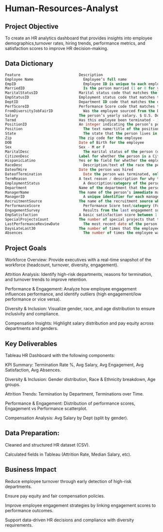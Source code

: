# Human-Resources-Analyst

## Project Objective
To create an HR analytics dashboard that provides insights into employee demographics,turnover rates, hiring trends, performance metrics, and satisfaction scores to improve HR
decision-making.

## Data Dictionary
```sql
Feature               	          Description       	                                                                                 DataType
Employee Name	                    Employee’s full name	                                                                                Text
EmpID               	            Employee ID is unique to each employee	                                                              Text
MarriedID	                        Is the person married (1 or 0 for yes or no)	                                                       Binary
MaritalStatusID	                  Marital status code that matches the text field MaritalDesc	                                         Integer
EmpStatusID	                      Employment status code that matches text field EmploymentStatus	                                     Integer
DeptID	                          Department ID code that matches the department the employee works in                                 Integer
PerfScoreID	                      Performance Score code that matches the employee’s most recent performance score	                   Integer
FromDiversityJobFairID          	Was the employee sourced from the Diversity job fair? 1 or 0 for yes or no	                         Binary
Salary	                          The person’s yearly salary. $ U.S. Dollars	                                                          Float
Termd                     	      Has this employee been terminated - 1 or 0	                                                          Binary
PositionID                	      An integer indicating the person’s position	                                                          Integer
Position	                        The text name/title of the position the person has	                                                   Text
State	                            The state that the person lives in	                                                                   Text
Zip	                              The zip code for the employee                                                                        	 Text
DOB	                              Date of Birth for the employee	                                                                       Date
Sex	                              Sex - M or F	                                                                                         Text
MaritalDesc                     	The marital status of the person (divorced, single, widowed, separated, etc)	                         Text
CitizenDesc	                      Label for whether the person is a Citizen or Eligible NonCitizen	                                     Text
HispanicLatino	                  Yes or No field for whether the employee is Hispanic/Latino	                                           Text
RaceDesc	                        Description/text of the race the person identifies with	                                               Text
DateofHire	                      Date the person was hired	                                                                             Date
DateofTermination	                Date the person was terminated, only populated if, in fact, Termd = 1	                                 Date
TermReason	                      A text reason / description for why the person was terminated	                                         Text
EmploymentStatus	                A description/category of the person’s employment status. Anyone currently working full time = Active	 Text
Department	                      Name of the department that the person works in	                                                       Text
ManagerName	                      The name of the person’s immediate manager	                                                           Text
ManagerID                    	    A unique identifier for each manager.	                                                                 Integer
RecruitmentSource              	  The name of the recruitment source where the employee was recruited from	                             Text
PerformanceScore            	    Performance Score text/category (Fully Meets, Partially Meets, PIP, Exceeds)	                         Text
EngagementSurvey	                Results from the last engagement survey, managed by our external partner	                             Float
EmpSatisfaction	                  A basic satisfaction score between 1 and 5, as reported on a recent employee satisfaction survey	     Integer
SpecialProjectsCount           	  The number of special projects that the employee worked on during the last 6 months                  	 Integer
LastPerformanceReviewDate	        The most recent date of the person’s last performance review.	                                         Date
DaysLateLast30	                  The number of times that the employee was late to work during the last 30 days	                       Integer
Absences	                        The number of times the employee was absent from work.	                                               Integer

```
## Project Goals

Workforce Overview: Provide executives with a real-time snapshot of the workforce (headcount, turnover, diversity, engagement).

Attrition Analysis: Identify high-risk departments, reasons for termination, and turnover trends to improve retention.

Performance & Engagement: Analyze how employee engagement influences performance, and identify outliers (high engagement/low performance or vice versa).

Diversity & Inclusion: Visualize gender, race, and age distribution to ensure inclusivity and compliance.

Compensation Insights: Highlight salary distribution and pay equity across departments and genders.

## Key Deliverables

Tableau HR Dashboard with the following components:

KPI Summary: Termination Rate %, Avg Salary, Avg Engagement, Avg Satisfaction, Avg Absences.

Diversity & Inclusion: Gender distribution, Race & Ethnicity breakdown, Age groups.

Attrition Trends: Termination by Department, Terminations over Time.

Performance & Engagement: Distribution of performance scores, Engagement vs Performance scatterplot.

Compensation Analysis: Avg Salary by Dept (split by gender).

## Data Preparation:

Cleaned and structured HR dataset (CSV).

Calculated fields in Tableau (Attrition Rate, Median Salary, etc).


## Business Impact

Reduce employee turnover through early detection of high-risk departments.

Ensure pay equity and fair compensation policies.

Improve employee engagement strategies by linking engagement scores to performance outcomes.

Support data-driven HR decisions and compliance with diversity requirements.

